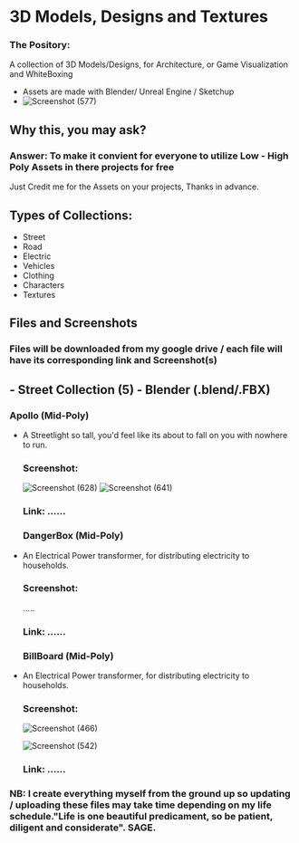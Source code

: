 # 3D Models, Designs and Textures
### The Pository: 
A collection of 3D Models/Designs, for Architecture, or Game Visualization and WhiteBoxing
- Assets are made with Blender/ Unreal Engine / Sketchup
- ![Screenshot (577)](https://github.com/user-attachments/assets/8359b615-dd45-419e-b903-470e89708ffc)


## Why this, you may ask?
### Answer: To make it convient for everyone to utilize Low - High Poly Assets in there projects for free
 Just Credit me for the Assets on your projects, Thanks in advance.

## Types of Collections:
- Street
- Road
- Electric
- Vehicles
- Clothing
- Characters
- Textures

## Files and Screenshots
 ### Files will be downloaded from my google drive / each file will have its corresponding link and Screenshot(s)
  ## - Street Collection (5) - Blender (.blend/.FBX)
   ### Apollo  (Mid-Poly) 
   - A Streetlight so tall, you'd feel like its about to fall on you with nowhere to run.
     ### Screenshot:
     ![Screenshot (628)](https://github.com/user-attachments/assets/e77c3593-aad9-46d1-a074-567bbfada253)
     ![Screenshot (641)](https://github.com/user-attachments/assets/d7b5fd41-64b1-4540-900a-08877cdd806c)

     ### Link: ......
     >>>
     ### DangerBox  (Mid-Poly) 
   - An Electrical Power transformer, for distributing electricity to households.
     ### Screenshot:
     .....
     ### Link: ......
     >>>
     ### BillBoard (Mid-Poly) 
   - An Electrical Power transformer, for distributing electricity to households.
     ### Screenshot:
     ![Screenshot (466)](https://github.com/user-attachments/assets/1e5bf0f4-9189-49e0-972a-380759b4a47f)

     ![Screenshot (542)](https://github.com/user-attachments/assets/6a2ae210-52dd-41d1-9fab-d4b4be02812e)

     ### Link: ......
 ### NB: I create everything myself from the ground up so updating / uploading these files may take time depending on my life schedule."Life is one beautiful predicament, so be patient, diligent and considerate". SAGE.
